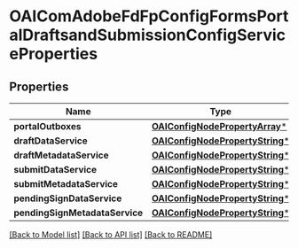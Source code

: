 # OAIComAdobeFdFpConfigFormsPortalDraftsandSubmissionConfigServiceProperties

## Properties
Name | Type | Description | Notes
------------ | ------------- | ------------- | -------------
**portalOutboxes** | [**OAIConfigNodePropertyArray***](OAIConfigNodePropertyArray.md) |  | [optional] 
**draftDataService** | [**OAIConfigNodePropertyString***](OAIConfigNodePropertyString.md) |  | [optional] 
**draftMetadataService** | [**OAIConfigNodePropertyString***](OAIConfigNodePropertyString.md) |  | [optional] 
**submitDataService** | [**OAIConfigNodePropertyString***](OAIConfigNodePropertyString.md) |  | [optional] 
**submitMetadataService** | [**OAIConfigNodePropertyString***](OAIConfigNodePropertyString.md) |  | [optional] 
**pendingSignDataService** | [**OAIConfigNodePropertyString***](OAIConfigNodePropertyString.md) |  | [optional] 
**pendingSignMetadataService** | [**OAIConfigNodePropertyString***](OAIConfigNodePropertyString.md) |  | [optional] 

[[Back to Model list]](../README.md#documentation-for-models) [[Back to API list]](../README.md#documentation-for-api-endpoints) [[Back to README]](../README.md)


